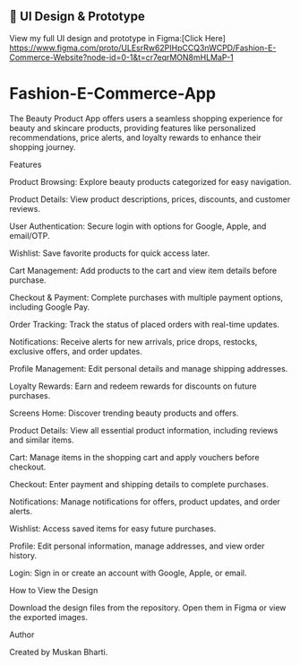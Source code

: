 ## 🎨 UI Design & Prototype
View my full UI design and prototype in Figma:[Click Here]
https://www.figma.com/proto/ULEsrRw62PIHpCCQ3nWCPD/Fashion-E-Commerce-Website?node-id=0-1&t=cr7eqrMON8mHLMaP-1




# Fashion-E-Commerce-App
The Beauty Product App offers users a seamless shopping experience for beauty and skincare products, providing features like personalized recommendations, price alerts, and loyalty rewards to enhance their shopping journey.



Features

Product Browsing:
Explore beauty products categorized for easy navigation.

Product Details:
View product descriptions, prices, discounts, and customer reviews.

User Authentication:
Secure login with options for Google, Apple, and email/OTP.

Wishlist:
Save favorite products for quick access later.

Cart Management:
Add products to the cart and view item details before purchase.

Checkout & Payment:
Complete purchases with multiple payment options, including Google Pay.

Order Tracking:
Track the status of placed orders with real-time updates.

Notifications:
Receive alerts for new arrivals, price drops, restocks, exclusive offers, and order updates.

Profile Management:
Edit personal details and manage shipping addresses.

Loyalty Rewards:
Earn and redeem rewards for discounts on future purchases.

Screens
Home: Discover trending beauty products and offers.

Product Details: View all essential product information, including reviews and similar items.

Cart: Manage items in the shopping cart and apply vouchers before checkout.

Checkout: Enter payment and shipping details to complete purchases.

Notifications: Manage notifications for offers, product updates, and order alerts.

Wishlist: Access saved items for easy future purchases.

Profile: Edit personal information, manage addresses, and view order history.

Login: Sign in or create an account with Google, Apple, or email.



How to View the Design

Download the design files from the repository.
Open them in Figma or view the exported images.



Author

Created by Muskan Bharti.
